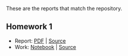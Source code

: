 These are the reports that match the repository. 

## Homework 1

* Report: [PDF](https://github.com/jasonmhite/NE770-Reports/raw/master/hw1/report.pdf) | [Source](hw1/report.tex)
* Work: [Notebook](http://nbviewer.ipython.org/github/jasonmhite/NE770-Reports/blob/master/hw1/hw1.ipynb) | [Source](hw1/hw1.ipynb)
